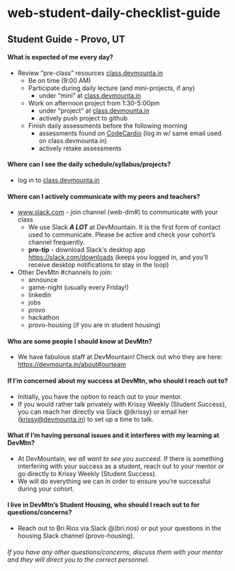 # web-student-daily-checklist-guide


## Student Guide - Provo, UT



####  What is expected of me every day?

* Review “pre-class” resources [class.devmounta.in](http://class.devmounta.in/#/)
  * Be on time (9:00 AM)
  * Participate during daily lecture (and mini-projects, if any)
    * under “mini” at [class.devmounta.in](http://class.devmounta.in/#/)
  * Work on afternoon project from 1:30-5:00pm
    * under “project” at [class.devmounta.in](http://class.devmounta.in/#/)
    * actively push project to github
  * Finish daily assessments before the following morning
    * assessments found on [CodeCardio](https://codecard.io/) (log in w/ same email used on class.devmounta.in)
    * actively retake assessments


#### Where can I see the daily schedule/syllabus/projects?

  * log in to [class.devmounta.in](http://class.devmounta.in/#/)


#### Where can I actively communicate with my peers and teachers?

  * www.slack.com - join channel (web-dm#) to communicate with your class
    * We use Slack _**A LOT**_  at DevMountain. It is the first form of contact used to communicate. Please be active and check your cohort’s channel frequently.
    * **pro-tip** - download Slack's desktop app https://slack.com/downloads (keeps you logged in, and you’ll receive desktop notifications to stay in the loop)
  * Other DevMtn #channels to join:
    * announce
    * game-night (usually every Friday!)
    * linkedin
    * jobs
    * provo
    * hackathon
    * provo-housing (if you are in student housing)


#### Who are some people I should know at DevMtn?

  * We have fabulous staff at DevMountain! Check out who they are here: https://devmounta.in/about#ourteam




#### If I’m concerned about my success at DevMtn, who should I reach out to?

  * Initially, you have the option to reach out to your mentor.
  * If you would rather talk privately with Krissy Weekly (Student Success), you can reach her directly via Slack @(krissy) or email her (krissy@devmounta.in) to set up a time to talk.


#### What if I’m having personal issues and it interferes with my learning at DevMtn?

  * At DevMountain, _we all want to see you succeed._ If there is something interfering with your success as a student, reach out to your mentor or go directly to Krissy Weekly (Student Success).
  * We will do everything we can in order to ensure you’re successful during your cohort.


#### I live in DevMtn’s Student Housing, who should I reach out to for questions/concerns?

  * Reach out to Bri Rios via Slack @(bri.rios) or put your questions in the housing Slack channel (provo-housing).






###### If you have any other questions/concerns, discuss them with your mentor and they will direct you to the correct personnel.

